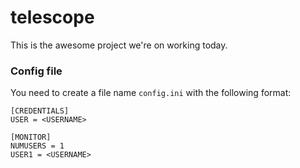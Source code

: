 # telescope

This is the awesome project we're on working today.

### Config file

You need to create a file name ```config.ini``` with the following format:
```
[CREDENTIALS]
USER = <USERNAME>

[MONITOR]
NUMUSERS = 1
USER1 = <USERNAME>
```
